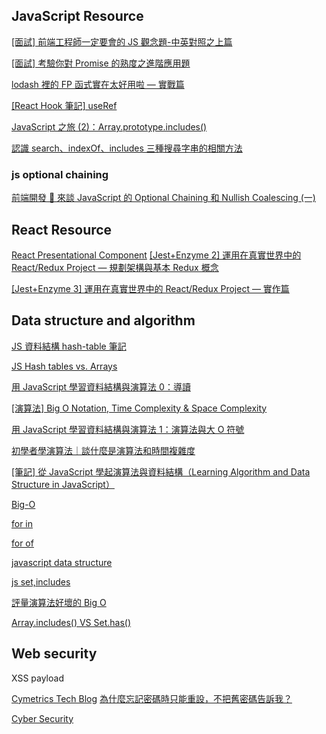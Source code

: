 ## JavaScript Resource

[[面試] 前端工程師一定要會的 JS 觀念題-中英對照之上篇](https://medium.com/starbugs/%E9%9D%A2%E8%A9%A6-%E5%89%8D%E7%AB%AF%E5%B7%A5%E7%A8%8B%E5%B8%AB%E4%B8%80%E5%AE%9A%E8%A6%81%E6%9C%83%E7%9A%84-js-%E8%A7%80%E5%BF%B5%E9%A1%8C-%E4%B8%AD%E8%8B%B1%E5%B0%8D%E7%85%A7%E4%B9%8B%E4%B8%8A%E7%AF%87-3b0a3feda14f)

[[面試] 考驗你對 Promise 的熟度之進階應用題](https://medium.com/starbugs/%E9%9D%A2%E8%A9%A6-%E8%80%83%E9%A9%97%E4%BD%A0%E5%B0%8D-promise-%E7%9A%84%E7%86%9F%E5%BA%A6%E4%B9%8B%E9%80%B2%E9%9A%8E%E6%87%89%E7%94%A8%E9%A1%8C-6eda0dd0d767)

[lodash 裡的 FP 函式實在太好用啦 — 實戰篇](https://medium.com/starbugs/lodash-%E8%A3%A1%E7%9A%84-fp-%E5%87%BD%E5%BC%8F%E5%AF%A6%E5%9C%A8%E5%A4%AA%E5%A5%BD%E7%94%A8%E5%95%A6-%E5%AF%A6%E6%88%B0%E7%AF%87-f70abd777b89)

[[React Hook 筆記] useRef](https://medium.com/hannah-lin/react-hook-%E7%AD%86%E8%A8%98-useref-c628cbf0d7fb)

[JavaScript 之旅 (2)：Array.prototype.includes()](https://ithelp.ithome.com.tw/articles/10238101)

[認識 search、indexOf、includes 三種搜尋字串的相關方法](https://medium.com/unalai/%E8%AA%8D%E8%AD%98-search-indexof-includes-%E4%B8%89%E7%A8%AE%E6%90%9C%E5%B0%8B%E5%AD%97%E4%B8%B2%E7%9A%84%E7%9B%B8%E9%97%9C%E6%96%B9%E6%B3%95-704856176952)

### js optional chaining

[前端開發 🦏 來談 JavaScript 的 Optional Chaining 和 Nullish Coalescing (一)](https://medium.com/%E7%A8%8B%E5%BC%8F%E7%8C%BF%E5%90%83%E9%A6%99%E8%95%89/%E4%BE%86%E8%AB%87-javascript-%E7%9A%84-optional-chaining-%E5%92%8C-nullish-coalescing-part-i-992625a1861d)

## React Resource

[React Presentational Component](https://www.facebook.com/groups/f2e.tw/permalink/4379682142069117/)
[[Jest+Enzyme 2] 運用在真實世界中的 React/Redux Project — 規劃架構與基本 Redux 概念](https://medium.com/hannah-lin/jest-enzyme-%E9%81%8B%E7%94%A8%E5%9C%A8%E7%9C%9F%E5%AF%A6%E4%B8%96%E7%95%8C%E4%B8%AD%E7%9A%84-react-redux-project-%E5%B0%88%E6%A1%88%E8%AC%9B%E8%A7%A3%E7%AF%87-ca370c22f745)

[[Jest+Enzyme 3] 運用在真實世界中的 React/Redux Project — 實作篇](https://medium.com/hannah-lin/jest-enzyme-3-%E9%81%8B%E7%94%A8%E5%9C%A8%E7%9C%9F%E5%AF%A6%E4%B8%96%E7%95%8C%E4%B8%AD%E7%9A%84-react-redux-project-%E5%AF%A6%E4%BD%9C%E7%AF%87-5a0605d154d6)

## Data structure and algorithm

[JS 資料結構 hash-table 筆記](https://medium.com/@nicehorse06/js-%E8%B3%87%E6%96%99%E7%B5%90%E6%A7%8B-hash-table-9eed0e7b6f46)

[JS Hash tables vs. Arrays](https://medium.com/@vx3012564897/js-hashtables-vs-arrays-af41a332ec54)

[用 JavaScript 學習資料結構與演算法 0：導讀](https://break0344.medium.com/data-structures-and-algorithms-0-720c04cb8082)

[[演算法] Big O Notation, Time Complexity & Space Complexity](https://pjchender.dev/dsa/algo-intro/)

[用 JavaScript 學習資料結構與演算法 1：演算法與大 O 符號](https://break0344.medium.com/data-structures-and-algorithms-1-71bab723e7fc)

[初學者學演算法｜談什麼是演算法和時間複雜度](https://medium.com/appworks-school/%E5%88%9D%E5%AD%B8%E8%80%85%E5%AD%B8%E6%BC%94%E7%AE%97%E6%B3%95-%E8%AB%87%E4%BB%80%E9%BA%BC%E6%98%AF%E6%BC%94%E7%AE%97%E6%B3%95%E5%92%8C%E6%99%82%E9%96%93%E8%A4%87%E9%9B%9C%E5%BA%A6-b1f6908e4b80)

[[筆記] 從 JavaScript 學起演算法與資料結構（Learning Algorithm and Data Structure in JavaScript）](https://pjchender.blogspot.com/2017/09/javascript-learning-algorithm-in.html)

[Big-O](https://pjchender.blogspot.com/2017/09/big-o-notation-time-complexity.html)

[for in](https://pjchender.blogspot.com/2016/06/javascript-for-in-function.html)

[for of](https://pjchender.blogspot.com/2017/01/javascript-es6-for-of.html)

[javascript data structure](https://github.com/trekhleb/javascript-algorithms/blob/master/README.zh-TW.md)

[js set,includes](https://www.tech-hour.com/javascript-performance-and-optimization)

[評量演算法好壞的 Big O](https://ithelp.ithome.com.tw/articles/10213615)

[Array.includes() VS Set.has()](https://www.tech-hour.com/javascript-performance-and-optimization)

## Web security

XSS payload

[Cymetrics Tech Blog](https://tech-blog.cymetrics.io/)
[為什麼忘記密碼時只能重設，不把舊密碼告訴我？](https://tech-blog.cymetrics.io/posts/huli/why-only-reset-password-not-retrieve-password/)

[Cyber Security](https://medium.com/hannah-lin/security/home)
